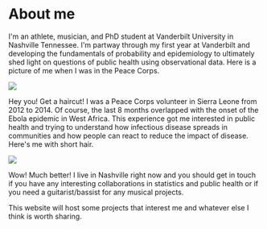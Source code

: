 # About me

I'm an athlete, musician, and PhD student at Vanderbilt University in Nashville Tennessee.  I'm partway through my first year at Vanderbilt and developing the fundamentals of probability and epidemiology to ultimately shed light on questions of public health using observational data.  Here is a picture of me when I was in the Peace Corps.

![](https://michaelleewilliams.github.io/10514247_10204367675457109_691172370308946835_o.jpg)

Hey you! Get a haircut! I was a Peace Corps volunteer in Sierra Leone from 2012 to 2014.  Of course, the last 8 months overlapped with the onset of the Ebola epidemic in West Africa.  This experience got me interested in public health and trying to understand how infectious disease spreads in communities and how people can react to reduce the impact of disease.  Here's me with short hair.

![](https://michaelleewilliams.github.io/9C9AEEEF-125B-40F1-BDA8-0DBBD4F1BFA2.jpeg)

Wow! Much better! I live in Nashville right now and you should get in touch if you have any interesting collaborations in statistics and public health or if you need a guitarist/bassist for any musical projects.

This website will host some projects that interest me and whatever else I think is worth sharing.
